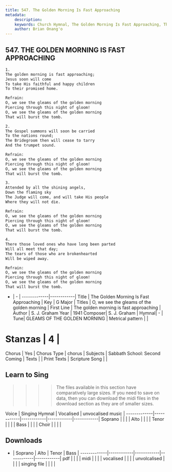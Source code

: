 ```yaml
---
title: 547. The Golden Morning Is Fast Approaching
metadata:
    description: 
    keywords: Church Hymnal, The Golden Morning Is Fast Approaching, The golden morning is fast approaching, O, we see the gleams of the golden morning
    author: Brian Onang'o
---
```



## 547. THE GOLDEN MORNING IS FAST APPROACHING

```txt
1.
The golden morning is fast approaching; 
Jesus soon will come 
To take His faithful and happy children 
To their promised home. 

Refrain:
O, we see the gleams of the golden morning 
Piercing through this night of gloom! 
O, we see the gleams of the golden morning 
That will burst the tomb. 

2.
The Gospel summons will soon be carried 
To the nations round; 
The Bridegroom then will cease to tarry 
And the trumpet sound. 

Refrain:
O, we see the gleams of the golden morning 
Piercing through this night of gloom! 
O, we see the gleams of the golden morning 
That will burst the tomb. 

3.
Attended by all the shining angels, 
Down the flaming sky 
The Judge will come, and will take His people 
Where they will not die. 

Refrain:
O, we see the gleams of the golden morning 
Piercing through this night of gloom! 
O, we see the gleams of the golden morning 
That will burst the tomb. 

4.
There those loved ones who have long been parted 
Will all meet that day; 
The tears of those who are brokenhearted 
Will be wiped away.

Refrain:
O, we see the gleams of the golden morning 
Piercing through this night of gloom! 
O, we see the gleams of the golden morning 
That will burst the tomb. 

```

- |   -  |
-------------|------------|
Title | The Golden Morning Is Fast Approaching |
Key | G Major |
Titles | O, we see the gleams of the golden morning |
First Line | The golden morning is fast approaching |
Author | S. J. Graham
Year | 1941
Composer| S. J. Graham |
Hymnal|  - |
Tune| GLEAMS OF THE GOLDEN MORNING |
Metrical pattern | |
# Stanzas | 4 |
Chorus | Yes |
Chorus Type | chorus |
Subjects | Sabbath School:  Second Coming |
Texts |  |
Print Texts | 
Scripture Song |  |
  
## Learn to Sing

>>>> The files available in this section have comparatively large sizes. If you need to save on data, then you can download the midi files in the download section as they are of smaller sizes.

Voice |  Singing Hymnal | Vocalised | unvocalised music |
-------------|------------|------------|------------|------------|
Soprano | | | |
Alto | | | |
Tenor | | | |
Bass | | | |
Choir | | | |

## Downloads

- |  Soprano | Alto | Tenor | Bass |
-------------|------------|------------|------------|------------|
pdf | | | |
midi | | | |
vocalised | | | |
unvolcalised | | | |
singing file | | | |
  